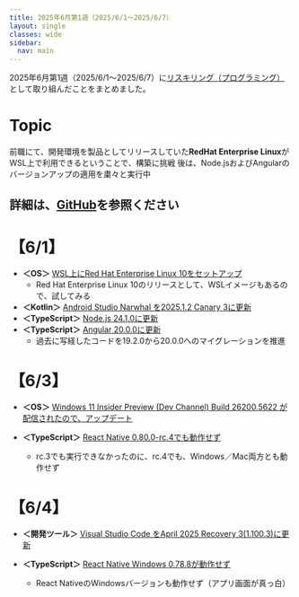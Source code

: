 ```yaml
---
title: 2025年6月第1週（2025/6/1～2025/6/7）
layout: single
classes: wide
sidebar:
  nav: main
---
```

2025年6月第1週（2025/6/1～2025/6/7）に[リスキリング（プログラミング）](https://tatsukiyoshi.github.io/)として取り組んだことをまとめました。

# Topic
前職にて、開発環境を製品としてリリースしていた**RedHat Enterprise Linux**がWSL上で利用できるということで、構築に挑戦
後は、Node.jsおよびAngularのバージョンアップの適用を粛々と実行中

詳細は、[GitHub](https://tatsukiyoshi.github.io/)を参照ください
---
#	【6/1】
- **＜OS＞** [WSL上にRed Hat Enterprise Linux 10をセットアップ](https://www.redhat.com/en/technologies/linux-platforms/enterprise-linux-10) 
	-	Red Hat Enterprise Linux 10のリリースとして、WSLイメージもあるので、試してみる
-	**＜Kotlin＞** [Android Studio Narwhal を2025.1.2 Canary 3に更新](https://developer.android.com/studio)
-	**＜TypeScript＞** [Node.js 24.1.0に更新](https://nodejs.org/en)
- **＜TypeScript＞** [Angular 20.0.0に更新](https://angular.dev/)
  - 過去に写経したコードを19.2.0から20.0.0へのマイグレーションを推進

#	【6/3】
- **＜OS＞**  [Windows 11 Insider Preview (Dev Channel) Build 26200.5622 が配信されたので、アップデート](https://aka.ms/DevLatest)

- **＜TypeScript＞** [React Native 0.80.0-rc.4でも動作せず](https://reactnative.dev/)
  - rc.3でも実行できなかったのに、rc.4でも、Windows／Mac両方とも動作せず

#	【6/4】
-	**＜開発ツール＞** [Visual Studio Code をApril 2025 Recovery 3(1.100.3)に更新](https://code.visualstudio.com/)

- **＜TypeScript＞** [React Native Windows 0.78.8が動作せず](https://microsoft.github.io/react-native-windows/)
  -	React NativeのWindowsバージョンも動作せず（アプリ画面が真っ白）
